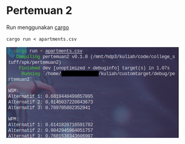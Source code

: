 # Pertemuan 2

Run menggunakan [cargo](https://www.rust-lang.org/tools/install)
```
cargo run < apartments.csv
```

![](https://github.com/alimulap/college_stuff/blob/main/spk/pertemuan2/screenshot.png)

